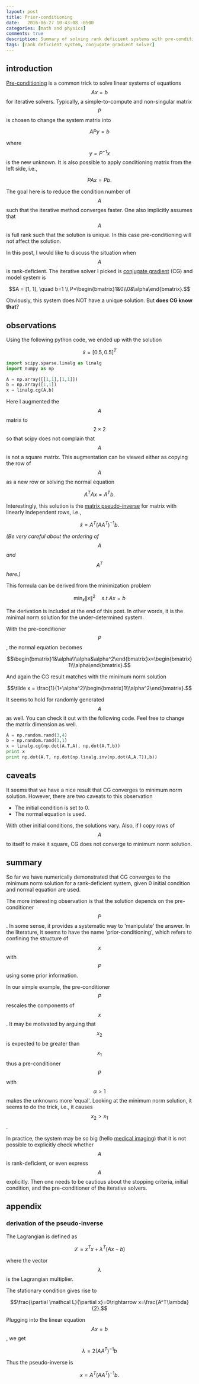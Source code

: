 ```yaml
---
layout: post
title: Prior-conditioning
date:   2016-06-27 10:43:08 -0500
categories: [math and physics]
comments: true
description: Summary of solving rank deficient systems with pre-conditioning and the conjugate gradient solver
tags: [rank deficient system, conjugate gradient solver]
---
```


## introduction

[Pre-conditioning](https://en.wikipedia.org/wiki/pre-conditioner) is a common trick to solve linear systems of equations $$Ax=b$$ for iterative solvers.
Typically, a simple-to-compute and non-singular matrix $$P$$ is 
chosen to change the system matrix into 

$$APy=b$$

where $$y = P^{-1}x$$ is the new unknown. 
It is also possible to apply conditioning matrix from the left side, i.e.,

$$PAx = Pb.$$

The goal here is to reduce the condition number of $$A$$ such that
the iterative method converges faster.
One also implicitly assumes that $$A$$ is full rank such that the 
solution is unique. In this case pre-conditioning will not affect
the solution.

In this post, I would like to discuss the situation when $$A$$ is
rank-deficient. The iterative solver I picked is [conjugate gradient](https://en.wikipedia.org/wiki/Conjugate_gradient_method) (CG) and 
model system is 

$$A = [1, 1], \quad b=1 \\
P=\begin{bmatrix}1&0\\0&\alpha\end{bmatrix}.$$

Obviously, this system does NOT have a unique solution. But **does 
CG know that**?

## observations

Using the following python code, we ended up with the solution 

$$\tilde x = [0.5, 0.5]^T$$

``` python
import scipy.sparse.linalg as linalg
import numpy as np

A = np.array([[1,1],[1,1]])
b = np.array([1,1])
x = linalg.cg(A,b)
```

Here I augmented the $$A$$ matrix to $$2\times2$$ so that scipy does 
not complain that $$A$$ is not a square matrix. 
This augmentation can be viewed either as copying the 
row of $$A$$ as a new row or solving the normal equation

$$A^TA x = A^T b.$$

Interestingly, this solution is the [matrix pseudo-inverse](https://en.wikipedia.org/wiki/Moore%E2%80%93Penrose_pseudoinverse) 
for matrix with linearly independent rows, i.e., 

$$\tilde x = A^T(AA^T)^{-1} b.$$

*(Be very careful about the ordering of $$A$$ and $$A^T$$ here.)*

This formula can be derived from the minimization problem 

$$ \min_x\|x\|^2\quad s.t. Ax=b$$

The derivation is included at the end of this post. In other words,
it is the minimal norm solution for the under-determined system.

With the pre-conditioner $$P$$, the normal equation becomes

$$\begin{bmatrix}1&\alpha\\\alpha&\alpha^2\end{bmatrix}x=\begin{bmatrix}1\\\alpha\end{bmatrix}.$$

And again the CG result matches with the minimum norm solution

$$\tilde x = \frac{1}{1+\alpha^2}\begin{bmatrix}1\\\alpha^2\end{bmatrix}.$$

It seems to hold for randomly generated $$A$$ as well.
You can check it out with the following code.
Feel free to change the matrix dimension as well.

```python
A = np.random.rand(3,4)
b = np.random.rand(3,1)
x = linalg.cg(np.dot(A.T,A), np.dot(A.T,b))
print x 
print np.dot(A.T, np.dot(np.linalg.inv(np.dot(A,A.T)),b))
```

## caveats

It seems that we have a nice result that CG converges to minimum norm 
solution. However, there are two caveats to this observation

* The initial condition is set to 0.
* The normal equation is used.

With other initial conditions, the solutions vary. 
Also, if I copy rows of $$A$$ to itself to make it square, 
CG does not converge to minimum norm solution.

## summary

So far we have numerically demonstrated that CG converges to the 
minimum norm solution for a rank-deficient system, given 0 initial
condition and normal equation are used. 

The more interesting observation is that the solution depends on the
pre-conditioner $$P$$. In some sense, it provides a systematic way to
'manipulate' the answer.
In the literature, it seems to have the name 'prior-conditioning', 
which refers to confining the structure of $$x$$ with $$P$$
using some prior information.

In our simple example, the pre-conditioner $$P$$ rescales the 
components of $$x$$. It may be motivated by arguing that $$x_2$$
is expected to be greater than $$x_1$$ thus a pre-conditioner $$P$$ 
with $$\alpha>1$$ makes the unknowns more 'equal'.
Looking at the minimum norm solution, it seems to do the trick, i.e.,
it causes $$x_2>x_1$$.

In practice, the system may be so big (hello [medical imaging](https://en.wikipedia.org/wiki/Medical_imaging)) that it is not possible to 
explicitly check whether $$A$$ is rank-deficient, or even express
$$A$$ explicitly. Then one needs to be cautious about the stopping criteria, 
initial condition, and the pre-conditioner of the iterative solvers.

## appendix

### derivation of the pseudo-inverse

The Lagrangian is defined as 

$$\mathcal L = x^Tx + \lambda^T(Ax-b)$$ 

where the vector $$\lambda$$ is the Lagrangian multiplier.

The stationary condition gives rise to

$$\frac{\partial \mathcal L}{\partial x}=0\rightarrow x=\frac{A^T\lambda}{2}.$$

Plugging into the linear equation $$Ax=b$$, we get 

$$\lambda = 2(AA^T)^{-1}b$$

Thus the pseudo-inverse is 

$$ x = A^T(AA^T)^{-1}b.$$
